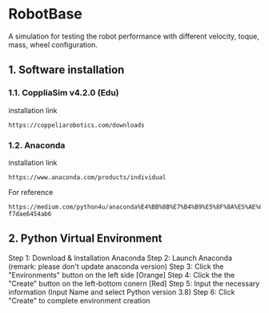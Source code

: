# RobotBase
A simulation for testing the robot performance with different velocity, toque, mass, wheel configuration.

## 1. Software installation
### 1.1. CoppliaSim v4.2.0 (Edu)
installation link
```
https://coppeliarobotics.com/downloads
```

### 1.2. Anaconda
installation link

```
https://www.anaconda.com/products/individual
```
For reference
```
https://medium.com/python4u/anaconda%E4%BB%8B%E7%B4%B9%E5%8F%8A%E5%AE%89%E8%A3%9D%E6%95%99%E5%AD%B8-f7dae6454ab6
```

## 2. Python Virtual Environment
Step 1: Download & Installation Anaconda
Step 2: Launch Anaconda (remark: please don't update anaconda version)
Step 3: Click the "Environments" button on the left side [Orange]
Step 4: Click the the "Create" button on the left-bottom conern [Red]
Step 5: Input the necessary information (Input Name and select Python version 3.8)
Step 6: Click "Create" to complete environment creation
